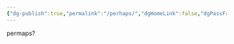 ```yaml
---
{"dg-publish":true,"permalink":"/perhaps/","dgHomeLink":false,"dgPassFrontmatter":false}
---
```


permaps?